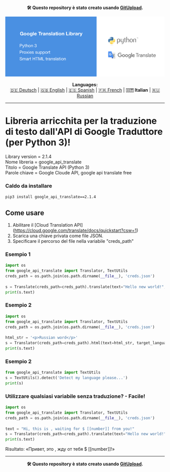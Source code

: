 <p align="center"><b>🛠️ Questo repository è stato creato usando <a href="https://gitupload.com">GitUpload</a>.</b></p>
<p align="center"><a href="https://gitupload.com"><img src="https://github.com/markolofsen/google_api_translate//blob/master/.banners/banner_it.png?raw=1" /></a></p>
<p align="center"><b>Languages:</b><br /><a href="https://github.com/markolofsen/google_api_translate/blob/master/README_de.md">🇩🇪 Deutsch</a> | <a href="https://github.com/markolofsen/google_api_translate/blob/master/README.md">🇬🇧 English</a> | <a href="https://github.com/markolofsen/google_api_translate/blob/master/README_es.md">🇪🇸 Spanish</a> | <a href="https://github.com/markolofsen/google_api_translate/blob/master/README_fr.md">🇫🇷 French</a> | <b>🇮🇹 Italian</b> | <a href="https://github.com/markolofsen/google_api_translate/blob/master/README_ru.md">🇷🇺 Russian</a></p>

---

# Libreria arricchita per la traduzione di testo dall&#39;API di Google Traduttore (per Python 3)!

Library version = 2.1.4 <br />
Nome libreria = google_api_translate <br />
Titolo = Google Translate API (Python 3) <br />
Parole chiave = Google Cloude API, google api translate free <br />

### Caldo da installare

```sh
pip3 install google_api_translate==2.1.4
```


## Come usare

1. Abilitare il [Cloud Translation API] (https://cloud.google.com/translate/docs/quickstart?csw=1)
2. Scarica una chiave privata come file JSON.
3. Specificare il percorso del file nella variabile &quot;creds_path&quot;

### Esempio 1
```python
import os
from google_api_translate import Translator, TextUtils
creds_path = os.path.join(os.path.dirname(__file__), 'creds.json')

s = Translate(creds_path=creds_path).translate(text="Hello new world!", target_language='cn')
print(s.text)
```

### Esempio 2
```python
import os
from google_api_translate import Translator, TextUtils
creds_path = os.path.join(os.path.dirname(__file__), 'creds.json')

html_str = '<p>Russian word</p>'
s = Translator(creds_path=creds_path).html(text=html_str, target_language='ru')
print(s.text)
```

### Esempio 2
```python
from google_api_translate import TextUtils
s = TextUtils().detect('Detect my language please...')
print(s)
```



### Utilizzare qualsiasi variabile senza traduzione? - Facile!
```python
import os
from google_api_translate import Translator, TextUtils
creds_path = os.path.join(os.path.dirname(__file__), 'creds.json')

text = "Hi, this is , waiting for $ [[number]] from you!"
s = Translator(creds_path=creds_path).translate(text="Hello new world!", target_language='ru')
print(s.text)
```

Risultato: «Привет, это , жду от тебя $ [[number]]!»

---

<p align="center"><b>🛠️ Questo repository è stato creato usando <a href="https://gitupload.com">GitUpload</a>.</b></p>